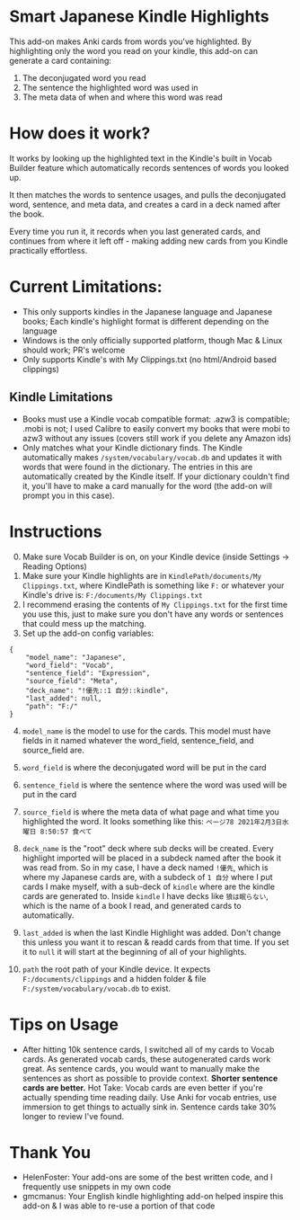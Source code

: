 # Smart Japanese Kindle Highlights

This add-on makes Anki cards from words you've highlighted. By highlighting only the word you read on your kindle, this add-on can generate a card containing:

1. The deconjugated word you read
2. The sentence the highlighted word was used in
3. The meta data of when and where this word was read

# How does it work?

It works by looking up the highlighted text in the Kindle's built in Vocab Builder feature which automatically records sentences of words you looked up. 

It then matches the words to sentence usages, and pulls the deconjugated word, sentence, and meta data, and creates a card in a deck named after the book.

Every time you run it, it records when you last generated cards, and continues from where it left off - making adding new cards from you Kindle practically effortless.

# Current Limitations:
- This only supports kindles in the Japanese language and Japanese books; Each kindle's highlight format is different depending on the language
- Windows is the only officially supported platform, though Mac & Linux should work; PR's welcome
- Only supports Kindle's with My Clippings.txt (no html/Android based clippings)
  
## Kindle Limitations
- Books must use a Kindle vocab compatible format: .azw3 is compatible; .mobi is not; I used Calibre to easily convert my books that were mobi to azw3 without any issues (covers still work if you delete any Amazon ids)
- Only matches what your Kindle dictionary finds. The Kindle automatically makes `/system/vocabulary/vocab.db` and updates it with words that were found in the dictionary. The entries in this are automatically created by the Kindle itself. If your dictionary couldn't find it, you'll have to make a card manually for the word (the add-on will prompt you in this case).

  
# Instructions

0. Make sure Vocab Builder is on, on your Kindle device (inside Settings -> Reading Options)
1. Make sure your Kindle highlights are in `KindlePath/documents/My Clippings.txt`, where KindlePath is something like `F:` or whatever your Kindle's drive is: `F:/documents/My Clippings.txt`
2. I recommend erasing the contents of `My Clippings.txt` for the first time you use this, just to make sure you don't have any words or sentences that could mess up the matching.
3. Set up the add-on config variables:

```
{
    "model_name": "Japanese", 
    "word_field": "Vocab",
    "sentence_field": "Expression",
    "source_field": "Meta",
    "deck_name": "!優先::1 自分::kindle",
    "last_added": null,
    "path": "F:/"
}
```
4. `model_name` is the model to use for the cards. This model must have fields in it named whatever the word_field, sentence_field, and source_field are.

5. `word_field` is where the deconjugated word will be put in the card
6. `sentence_field` is where the sentence where the word was used will be put in the card
7. `source_field` is where the meta data of what page and what time you highlighted the word. It looks something like this: `ページ78 2021年2月3日水曜日 8:50:57 食べて`
8. `deck_name` is the "root" deck where sub decks will be created. Every highlight imported will be placed in a subdeck named after the book it was read from. So in my case, I have a deck named `!優先`, which is where my Japanese cards are, with a subdeck of `1 自分` where I put cards I make myself, with a sub-deck of `kindle` where are the kindle cards are generated to. Inside `kindle` I have decks like `狼は眠らない`, which is the name of a book I read, and generated cards to automatically.
9. `last_added` is when the last Kindle Highlight was added. Don't change this unless you want it to rescan & readd cards from that time. If you set it to `null` it will start at the beginning of all of your highlights. 
10. `path` the root path of your Kindle device. It expects `F:/documents/clippings` and a hidden folder & file `F:/system/vocabulary/vocab.db` to exist.

# Tips on Usage
- After hitting 10k sentence cards, I switched all of my cards to Vocab cards. As generated vocab cards, these autogenerated cards work great. As sentence cards, you would want to manually make the sentences as short as possible to provide context. **Shorter sentence cards are better.** Hot Take: Vocab cards are even better if you're actually spending time reading daily. Use Anki for vocab entries, use immersion to get things to actually sink in. Sentence cards take 30% longer to review I've found. 

# Thank You
- HelenFoster: Your add-ons are some of the best written code, and I frequently use snippets in my own code
- gmcmanus: Your English kindle highlighting add-on helped inspire this add-on & I was able to re-use a portion of that code

